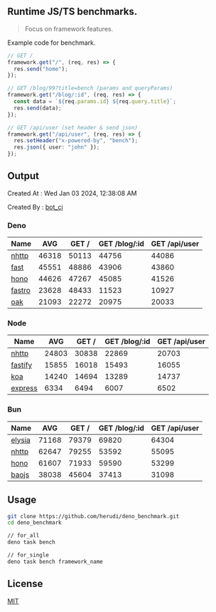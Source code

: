 ## Runtime JS/TS benchmarks.

> Focus on framework features.

Example code for benchmark.
```ts
// GET /
framework.get("/", (req, res) => {
  res.send("home");
});

// GET /blog/99?title=bench (params and queryParams)
framework.get("/blog/:id", (req, res) => {
  const data = `${req.params.id} ${req.query.title}`;
  res.send(data);
});

// GET /api/user (set header & send json)
framework.get("/api/user", (req, res) => {
  res.setHeader("x-powered-by", "bench");
  res.json({ user: "john" });
});
```

## Output
Created At : Wed Jan 03 2024, 12:38:08 AM

Created By : [bot_ci](https://github.com/herudi/deno_benchmarks/commits?author=github-actions%5Bbot%5D)


### Deno
|Name|AVG|GET /|GET /blog/:id|GET /api/user|
|----|----|----|----|----|
|[nhttp](https://github.com/nhttp/nhttp)|46318|50113|44756|44086|
|[fast](https://github.com/danteissaias/fast)|45551|48886|43906|43860|
|[hono](https://github.com/honojs/hono)|44626|47267|45085|41526|
|[fastro](https://github.com/fastrodev/fastro)|23628|48433|11523|10927|
|[oak](https://github.com/oakserver/oak)|21093|22272|20975|20033|
  


### Node
|Name|AVG|GET /|GET /blog/:id|GET /api/user|
|----|----|----|----|----|
|[nhttp](https://github.com/nhttp/nhttp)|24803|30838|22869|20703|
|[fastify](https://github.com/fastify/fastify)|15855|16018|15493|16055|
|[koa](https://github.com/koajs/koa)|14240|14694|13289|14737|
|[express](https://github.com/expressjs/express)|6334|6494|6007|6502|
  


### Bun
|Name|AVG|GET /|GET /blog/:id|GET /api/user|
|----|----|----|----|----|
|[elysia](https://github.com/elysiajs/elysia)|71168|79379|69820|64304|
|[nhttp](https://github.com/nhttp/nhttp)|62647|79255|53592|55095|
|[hono](https://github.com/honojs/hono)|61607|71933|59590|53299|
|[baojs](https://github.com/mattreid1/baojs)|38038|45604|37413|31098|
  



## Usage

```bash
git clone https://github.com/herudi/deno_benchmark.git
cd deno_benchmark

// for_all
deno task bench

// for_single
deno task bench framework_name
```

## License

[MIT](LICENSE)

